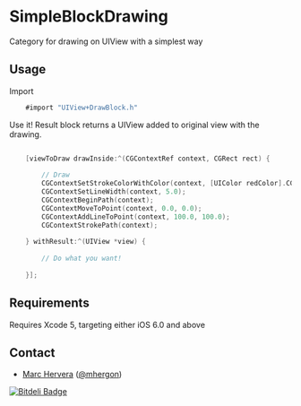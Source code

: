 SimpleBlockDrawing
=================================

Category for drawing on UIView with a simplest way


## Usage ##

Import 
```objective-c
    #import "UIView+DrawBlock.h" 
```
    
Use it! Result block returns a UIView added to original view with  the drawing.
```objective-c

    [viewToDraw drawInside:^(CGContextRef context, CGRect rect) {
        
        // Draw
        CGContextSetStrokeColorWithColor(context, [UIColor redColor].CGColor);
        CGContextSetLineWidth(context, 5.0);
        CGContextBeginPath(context);
        CGContextMoveToPoint(context, 0.0, 0.0);
        CGContextAddLineToPoint(context, 100.0, 100.0);
        CGContextStrokePath(context);
        
    } withResult:^(UIView *view) {
        
        // Do what you want!
        
    }];
```                               


## Requirements ##
Requires Xcode 5, targeting either iOS 6.0 and above

## Contact ##

 - [Marc Hervera][2] ([@mhergon][3])

  [2]: http://github.com/mhergon "Marc Hervera"
  [3]: http://twitter.com/mhergon "Marc Hervera"


[![Bitdeli Badge](https://d2weczhvl823v0.cloudfront.net/mhergon/simpleblockdrawing/trend.png)](https://bitdeli.com/free "Bitdeli Badge")

